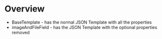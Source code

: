 # Overview

- BaseTemplate - has the normal JSON Template with all the properties
- imageAndFileField - has the JSON Template with the optional properties removed
